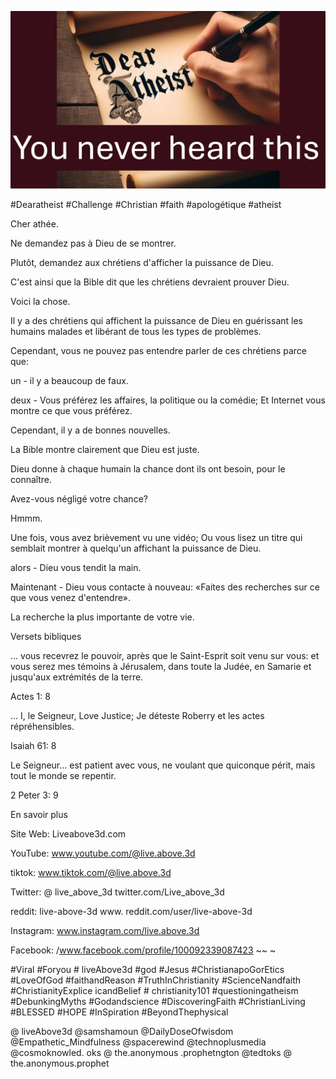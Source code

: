 ![Video cover image](../cover.jpg "cover photo")

#Dearatheist #Challenge #Christian #faith #apologétique #atheist

Cher athée.

Ne demandez pas à Dieu de se montrer.

Plutôt, demandez aux chrétiens d'afficher la puissance de Dieu.

C'est ainsi que la Bible dit que les chrétiens devraient prouver Dieu.

Voici la chose.

Il y a des chrétiens qui affichent la puissance de Dieu en guérissant les humains malades et libérant de tous les types de problèmes.

Cependant, vous ne pouvez pas entendre parler de ces chrétiens parce que:

un - il y a beaucoup de faux.

deux - Vous préférez les affaires, la politique ou la comédie; Et Internet vous montre ce que vous préférez.

Cependant, il y a de bonnes nouvelles.

La Bible montre clairement que Dieu est juste.

Dieu donne à chaque humain la chance dont ils ont besoin, pour le connaître.

Avez-vous négligé votre chance?

Hmmm.

Une fois, vous avez brièvement vu une vidéo; Ou vous lisez un titre qui semblait montrer à quelqu'un affichant la puissance de Dieu.

alors - Dieu vous tendit la main.

Maintenant - Dieu vous contacte à nouveau: «Faites des recherches sur ce que vous venez d'entendre».

La recherche la plus importante de votre vie.

Versets bibliques

... vous recevrez le pouvoir, après que le Saint-Esprit soit venu sur vous: et vous serez mes témoins à Jérusalem, dans toute la Judée, en Samarie et jusqu'aux extrémités de la terre.

Actes 1: 8

… I, le Seigneur, Love Justice; Je déteste Roberry et les actes répréhensibles.

Isaiah 61: 8

Le Seigneur… est patient avec vous, ne voulant que quiconque périt, mais tout le monde se repentir.

2 Peter 3: 9

En savoir plus

Site Web: Liveabove3d.com

YouTube: www.youtube.com/@live.above.3d

tiktok: www.tiktok.com/@live.above.3d

Twitter: @ live_above_3d twitter.com/Live_above_3d

reddit: live-above-3d www. reddit.com/user/live-above-3d

Instagram: www.instagram.com/live.above.3d

Facebook: /www.facebook.com/profile/100092339087423 ~~ ~

#Viral #Foryou # liveAbove3d #god #Jesus #ChristianapoGorEtics #LoveOfGod #faithandReason #TruthInChristianity #ScienceNandfaith #ChristianityExplice icandBelief # christianity101 #questioningatheism #DebunkingMyths #Godandscience #DiscoveringFaith #ChristianLiving #BLESSED #HOPE #InSpiration #BeyondThephysical

@ liveAbove3d @samshamoun @DailyDoseOfwisdom @Empathetic_Mindfulness @spacerewind @technoplusmedia @cosmoknowled. oks @ the.anonymous .prophetngton @tedtoks @ the.anonymous.prophet